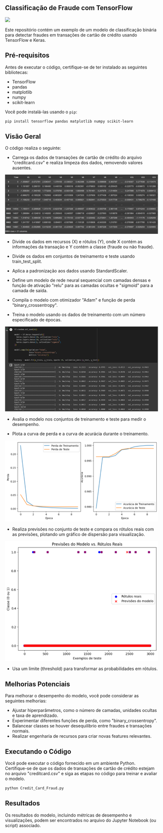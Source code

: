 ## Classificação de Fraude com TensorFlow

<img src="https://www.modalmais.com.br/wp-content/uploads/2020/02/fraude_cartoes.jpg"/>

Este repositório contém um exemplo de um modelo de classificação binária para detectar fraudes em transações de cartão de crédito usando TensorFlow e Keras.

## Pré-requisitos

Antes de executar o código, certifique-se de ter instalado as seguintes bibliotecas:

- TensorFlow
- pandas
- matplotlib
- numpy
- scikit-learn

Você pode instalá-las usando o `pip`:

```bash
pip install tensorflow pandas matplotlib numpy scikit-learn
```

## Visão Geral
O código realiza o seguinte:

- Carrega os dados de transações de cartão de crédito do arquivo "creditcard.csv" e realiza limpeza dos dados, removendo valores ausentes.

<img src="creditcard table.png"/>

- Divide os dados em recursos (X) e rótulos (Y), onde X contém as informações da transação e Y contém a classe (fraude ou não fraude).

- Divide os dados em conjuntos de treinamento e teste usando train_test_split.

- Aplica a padronização aos dados usando StandardScaler.

- Define um modelo de rede neural sequencial com camadas densas e função de ativação "relu" para as camadas ocultas e "sigmoid" para a camada de saída.

- Compila o modelo com otimizador "Adam" e função de perda "binary_crossentropy".

- Treina o modelo usando os dados de treinamento com um número especificado de épocas.

<img src="creditcard model.png"/>

- Avalia o modelo nos conjuntos de treinamento e teste para medir o desempenho.

- Plota a curva de perda e a curva de acurácia durante o treinamento.

<img src="creditcard metrics.png"/>

- Realiza previsões no conjunto de teste e compara os rótulos reais com as previsões, plotando um gráfico de dispersão para visualização.

<img src="creditcard preds.png"/>

- Usa um limite (threshold) para transformar as probabilidades em rótulos.

## Melhorias Potenciais
Para melhorar o desempenho do modelo, você pode considerar as seguintes melhorias:

- Ajustar hiperparâmetros, como o número de camadas, unidades ocultas e taxa de aprendizado.
- Experimentar diferentes funções de perda, como "binary_crossentropy".
- Balancear classes se houver desequilíbrio entre fraudes e transações normais.
- Realizar engenharia de recursos para criar novas features relevantes.


## Executando o Código
Você pode executar o código fornecido em um ambiente Python. Certifique-se de que os dados de transações de cartão de crédito estejam no arquivo "creditcard.csv" e siga as etapas no código para treinar e avaliar o modelo.

```python
python Credit_Card_Fraud.py
```
## Resultados
Os resultados do modelo, incluindo métricas de desempenho e visualizações, podem ser encontrados no arquivo do Jupyter Notebook (ou script) associado.
